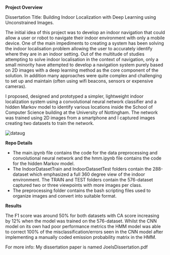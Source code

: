 **Project Overview**

Dissertation Title: Building Indoor Localization with Deep Learning using Unconstrained Images.

The initial idea of this project was to develop an indoor navigation that could allow a user or robot to navigate their indoor environment with only a mobile device. One of the main impediments to creating a system has been solving the indoor localisation problem allowing the user to accurately identify where they are in an indoor setting. Out of the multitude of studies attempting to solve indoor localisation in the context of navigation, only a small minority have attempted to
develop a navigation system purely based on 2D images with a deep learning method as the core component of the solution. In addition many approaches were quite complex and challenging to set up and maintain (often using wifi beacons, sensors or expensive cameras). 

I proposed, designed and prototyped a simpler, lightweight indoor localization system using a convolutional neural network classifier and a hidden Markov model to identify various locations inside the School of Computer Science building at the University of Nottingham. The network was trained using 2D images from a smartphone and I captured images creating two datasets to train the network.

![dataug](https://github.com/jb18529/DissertationDataset/assets/53811151/f53d39a9-7b8b-46b4-8601-f9d9b331f515)

**Repo Details**

- The main.ipynb file contains the code for the data preprocessing and convolutional neural network and the hmm.ipynb file contains the code for the hidden Markov model.
- The IndoorDatasetTrain and IndoorDatasetTest folders contain the 288-dataset which emphasized a full 360 degree view of the indoor environment. The TRAIN and TEST folders contain the 576-dataset captured two or three viewpoints with more images per class.
- The preprocessing folder contains the bash scripting files used to organize images and convert into suitable format.

**Results**

The F1 score was around 50% for both datasets with CA score increasing by 12% when the model was trained on the 576-dataset. Whilst the CNN model on its own had poor performance metrics the HMM model was able to correct 100% of the misclassification/errors seen in the CNN model after implementing a manually coded emission probability matrix in the HMM.

For more info: My dissertation paper is named JoelsDissertation.pdf

